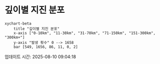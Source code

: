 # 깊이별 지진 분포

```mermaid
xychart-beta
    title "깊이별 지진 분포"
    x-axis ["0-10km", "11-30km", "31-70km", "71-150km", "151-300km", "300km+"]
    y-axis "발생 횟수" 0 --> 1658
    bar [549, 1656, 86, 11, 0, 2]
```

업데이트 시간: 2025-08-10 09:04:18
